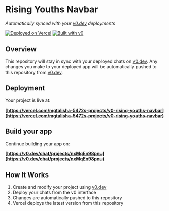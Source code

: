 # Rising Youths Navbar

*Automatically synced with your [v0.dev](https://v0.dev) deployments*

[![Deployed on Vercel](https://img.shields.io/badge/Deployed%20on-Vercel-black?style=for-the-badge&logo=vercel)](https://vercel.com/mgtalisha-5472s-projects/v0-rising-youths-navbar)
[![Built with v0](https://img.shields.io/badge/Built%20with-v0.dev-black?style=for-the-badge)](https://v0.dev/chat/projects/nxMqEn98pnu)

## Overview

This repository will stay in sync with your deployed chats on [v0.dev](https://v0.dev).
Any changes you make to your deployed app will be automatically pushed to this repository from [v0.dev](https://v0.dev).

## Deployment

Your project is live at:

**[https://vercel.com/mgtalisha-5472s-projects/v0-rising-youths-navbar](https://vercel.com/mgtalisha-5472s-projects/v0-rising-youths-navbar)**

## Build your app

Continue building your app on:

**[https://v0.dev/chat/projects/nxMqEn98pnu](https://v0.dev/chat/projects/nxMqEn98pnu)**

## How It Works

1. Create and modify your project using [v0.dev](https://v0.dev)
2. Deploy your chats from the v0 interface
3. Changes are automatically pushed to this repository
4. Vercel deploys the latest version from this repository
